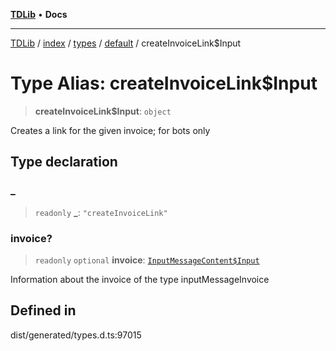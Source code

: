 [**TDLib**](../../../../../../README.md) • **Docs**

***

[TDLib](../../../../../../modules.md) / [index](../../../../../README.md) / [types](../../../README.md) / [default](../README.md) / createInvoiceLink$Input

# Type Alias: createInvoiceLink$Input

> **createInvoiceLink$Input**: `object`

Creates a link for the given invoice; for bots only

## Type declaration

### \_

> `readonly` **\_**: `"createInvoiceLink"`

### invoice?

> `readonly` `optional` **invoice**: [`InputMessageContent$Input`](InputMessageContent$Input.md)

Information about the invoice of the type inputMessageInvoice

## Defined in

dist/generated/types.d.ts:97015

